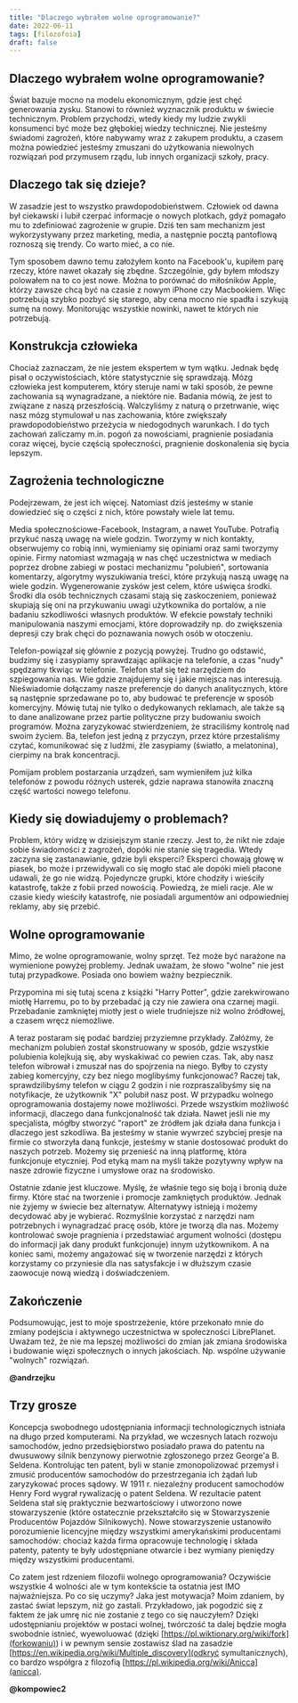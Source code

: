 ```yaml
---
title: "Dlaczego wybrałem wolne oprogramowanie?"
date: 2022-06-11
tags: [filozofoia]
draft: false
---
```


## Dlaczego wybrałem wolne oprogramowanie?

Świat bazuje mocno na modelu ekonomicznym, gdzie jest chęć generowania zysku. Stanowi to również wyznacznik produktu w świecie technicznym.
Problem przychodzi, wtedy kiedy my ludzie zwykli konsumenci być może bez głębokiej wiedzy technicznej. 
Nie jesteśmy świadomi zagrożeń, które nabywamy wraz z zakupem produktu, a czasem można powiedzieć jesteśmy zmuszani do użytkowania niewolnych rozwiązań pod przymusem rządu,
lub innych organizacji szkoły, pracy.


## Dlaczego tak się dzieje?

W zasadzie jest to wszystko prawdopodobieństwem. Człowiek od dawna był ciekawski i lubił czerpać informacje o nowych plotkach,
gdyż pomagało mu to zdefiniować zagrożenie w grupie.
Dziś ten sam mechanizm jest wykorzystywany przez marketing, media, a następnie pocztą pantoflową roznoszą się trendy. Co warto mieć, a co nie.


Tym sposobem dawno temu założyłem konto na Facebook'u, kupiłem parę rzeczy, które nawet okazały się zbędne.
Szczególnie, gdy byłem młodszy polowałem na to co jest nowe. Można to porównać do miłośników Apple, którzy zawsze chcą być na czasie z nowym iPhone czy Macbookiem.
Więc potrzebują szybko pozbyć się starego, aby cena mocno nie spadła i szykują sumę na nowy. Monitorując wszystkie nowinki, nawet te których nie potrzebują.


## Konstrukcja człowieka

Chociaż zaznaczam, że nie jestem ekspertem w tym wątku. Jednak będę pisał o oczywistościach, które statystycznie się sprawdzają.
Mózg człowieka jest komputerem, który steruje nami w taki sposób, że pewne zachowania są wynagradzane, a niektóre nie.
Badania mówią, że jest to związane z naszą przeszłością. Walczyliśmy z naturą o przetrwanie, więc nasz mózg stymulował u nas zachowania,
które zwiększały prawdopodobieństwo przeżycia w niedogodnych warunkach. I do tych zachowań zaliczamy m.in. pogoń za nowościami,
pragnienie posiadania coraz więcej, bycie częścią społeczności, pragnienie doskonalenia się bycia lepszym.


## Zagrożenia technologiczne

Podejrzewam, że jest ich więcej. Natomiast dziś jesteśmy w stanie dowiedzieć się o części z nich, które powstały wiele lat temu.

Media społecznościowe-Facebook, Instagram, a nawet YouTube. Potrafią przykuć naszą uwagę na wiele godzin.
Tworzymy w nich kontakty, obserwujemy co robią inni, wymieniamy się opiniami oraz sami tworzymy opinie.
Firmy natomiast wzmagają w nas chęć uczestnictwa w mediach poprzez drobne zabiegi w postaci mechanizmu "polubień", sortowania komentarzy,
algorytmy wyszukiwania treści, które przykują naszą uwagę na wiele godzin. Wygenerowanie zysków jest celem, które uświęca środki.
Środki dla osób technicznych czasami stają się zaskoczeniem, ponieważ skupiają się oni na przykuwaniu uwagi użytkownika do portalów,
a nie badaniu szkodliwości własnych produktów. W efekcie powstały techniki manipulowania naszymi emocjami, które doprowadziły
np. do zwiększenia depresji czy brak chęci do poznawania nowych osób w otoczeniu.

Telefon-powiązał się głównie z pozycją powyżej. Trudno go odstawić, budzimy się i zasypiamy sprawdzając aplikacje na telefonie,
a czas "nudy" spędzamy tkwiąc w telefonie. Telefon stał się też narzędziem do szpiegowania nas. Wie gdzie znajdujemy się i jakie miejsca nas interesują.
Nieświadomie dołączamy nasze preferencje do danych analitycznych, które są następnie sprzedawane po to, aby budować te preferencje w sposób komercyjny.
Mówię tutaj nie tylko o dedykowanych reklamach, ale także są to dane analizowane przez partie polityczne przy budowaniu swoich programów.
Można zaryzykować stwierdzeniem, że straciliśmy kontrolę nad swoim życiem. Ba, telefon jest jedną z przyczyn, przez które przestaliśmy czytać,
komunikować się z ludźmi, źle zasypiamy (światło, a melatonina), cierpimy na brak koncentracji.

Pomijam problem postarzania urządzeń, sam wymieniłem już kilka telefonów z powodu różnych usterek, gdzie naprawa stanowiła znaczną część wartości nowego telefonu.


## Kiedy się dowiadujemy o problemach?

Problem, który widzę w dzisiejszym stanie rzeczy. Jest to, że nikt nie zdaje sobie świadomości z zagrożeń, dopóki nie stanie się tragedia.
Wtedy zaczyna się zastanawianie, gdzie byli eksperci? Eksperci chowają głowę w piasek, bo może i przewidywali co się mogło stać ale dopóki
mieli płacone udawali, że go nie widzą. Pojedyncze grupki, które chodziły i wieściły katastrofę, także z fobii przed nowością.
Powiedzą, że mieli racje. Ale w czasie kiedy wieściły katastrofę, nie posiadali argumentów ani odpowiedniej reklamy, aby się przebić.


## Wolne oprogramowanie

Mimo, że wolne oprogramowanie, wolny sprzęt. Też może być narażone na wymienione powyżej problemy. Jednak uważam, że słowo "wolne" nie jest tutaj przypadkowe. 
Posiada ono bowiem ważny bezpiecznik.

Przypomina mi się tutaj scena z książki "Harry Potter", gdzie zarekwirowano miotłę Harremu, po to by przebadać ją czy nie zawiera ona czarnej magii.
Przebadanie zamkniętej miotły jest o wiele trudniejsze niż wolno źródłowej, a czasem wręcz niemożliwe.

A teraz postaram się podać bardziej przyziemne przykłady. Załóżmy, że mechanizm polubień został skonstruowany w sposób, gdzie wszystkie polubienia kolejkują się,
aby wyskakiwać co pewien czas. Tak, aby nasz telefon wibrował i zmuszał nas do spojrzenia na niego.
Byłby to czysty zabieg komercyjny, czy bez niego moglibyśmy funkcjonować? Raczej tak, sprawdzilibyśmy telefon w ciągu 2 godzin i
nie rozpraszalibyśmy się na notyfikacje, że użytkownik "X" polubił nasz post. W przypadku wolnego oprogramowania dostajemy nowe możliwości.
Przede wszystkim możliwość informacji, dlaczego dana funkcjonalność tak działa. Nawet jeśli nie my specjalista, mógłby stworzyć "raport" ze źródłem
jak działa dana funkcja i dlaczego jest szkodliwa. Ba jesteśmy w stanie wywrzeć szybciej presje na firmie co stworzyła daną funkcje,
jesteśmy w stanie dostosować produkt do naszych potrzeb. Możemy się przenieść na inną platformę, która funkcjonuje etyczniej.
Pod etyką mam na myśli także pozytywny wpływ na nasze zdrowie fizyczne i umysłowe oraz na środowisko.

Ostatnie zdanie jest kluczowe. Myślę, że właśnie tego się boją i bronią duże firmy. Które stać na tworzenie i promocje zamkniętych produktów.
Jednak nie żyjemy w świecie bez alternatyw. Alternatywy istnieją i możemy decydować aby je wybierać. Rozmyślnie korzystać z narzędzi nam
potrzebnych i wynagradzać pracę osób, które je tworzą dla nas. Możemy kontrolować swoje pragnienia i przedstawiać argument wolności (dostępu do informacji
jak dany produkt funkcjonuje) innym użytkownikom. A na koniec sami, możemy angażować się w tworzenie narzędzi z których korzystamy co przyniesie dla nas satysfakcje
i w dłuższym czasie zaowocuje nową wiedzą i doświadczeniem.


## Zakończenie

Podsumowując, jest to moje spostrzeżenie, które przekonało mnie do zmiany podejścia i aktywnego uczestnictwa w społeczności LibrePlanet.
Uważam też, że nie ma lepszej możliwości do zmian jak zmiana środowiska i budowanie więzi społecznych o innych jakościach. Np. wspólne używanie "wolnych" rozwiązań.

__@andrzejku__

## Trzy grosze

Koncepcja swobodnego udostępniania informacji technologicznych istniała na długo przed komputerami. Na przykład, we wczesnych latach rozwoju samochodów, jedno przedsiębiorstwo posiadało prawa do patentu na dwusuwowy silnik benzynowy pierwotnie zgłoszonego przez George'a B. Seldena. Kontrolując ten patent, byli w stanie zmonopolizować przemysł i zmusić producentów samochodów do przestrzegania ich żądań lub zaryzykować proces sądowy. W 1911 r. niezależny producent samochodów Henry Ford wygrał rywalizację o patent Seldena. W rezultacie patent Seldena stał się praktycznie bezwartościowy i utworzono nowe stowarzyszenie (które ostatecznie przekształciło się w Stowarzyszenie Producentów Pojazdów Silnikowych). Nowe stowarzyszenie ustanowiło porozumienie licencyjne między wszystkimi amerykańskimi producentami samochodów: chociaż każda firma opracowuje technologię i składa patenty, patenty te były udostępniane otwarcie i bez wymiany pieniędzy między wszystkimi producentami.

Co zatem jest rdzeniem filozofii wolnego oprogramowania? Oczywiście wszystkie 4 wolności ale w tym kontekście ta ostatnia jest IMO najważniejsza. Po co się uczymy? Jaka jest motywacja? Moim zdaniem, by zastać świat lepszym, niż go zastali. Przykładowo, jak pogodzić się z faktem że jak umrę nic nie zostanie z tego co się nauczyłem? Dzięki udostępnianiu projektów w postaci wolnej, twórczość ta dalej będzie mogła swobodnie istnieć, wyewoluować (dzięki [https://pl.wiktionary.org/wiki/fork](forkowaniu)) i w pewnym sensie zostawisz ślad na zasadzie [https://en.wikipedia.org/wiki/Multiple_discovery](odkryć symultanicznych), co bardzo współgra z filozofią [https://pl.wikipedia.org/wiki/Anicca](anicca).

__@kompowiec2__
